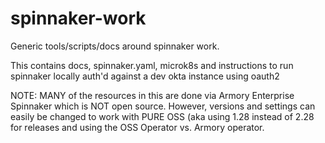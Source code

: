 # spinnaker-work
Generic tools/scripts/docs around spinnaker work.

This contains docs, spinnaker.yaml, microk8s and instructions to run spinnaker locally auth'd against a dev okta instance using oauth2


NOTE:  MANY of the resources in this are done via Armory Enterprise Spinnaker which is NOT open source.  However, versions and settings can easily be changed to work with PURE OSS (aka using 1.28 instead of 2.28 for releases and using the OSS Operator vs. Armory operator.  
